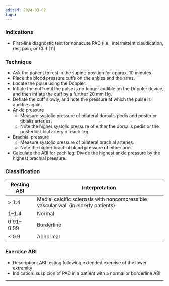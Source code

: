 ```yaml
---
edited: 2024-03-02
tags:
---
```

### Indications
- First-line diagnostic test for nonacute PAD (i.e., intermittent claudication, rest pain, or CLI)  [11]
### Technique
- Ask the patient to rest in the supine position for approx. 10 minutes.
- Place the blood pressure cuffs on the ankles and the arms. 
- Locate the pulse using the Doppler.
- Inflate the cuff until the pulse is no longer audible on the Doppler device, and then inflate the cuff by a further 20 mm Hg.
- Deflate the cuff slowly, and note the pressure at which the pulse is audible again.
- Ankle pressure
	- Measure systolic pressure of bilateral dorsalis pedis and posterior tibialis arteries.
	- Note the higher systolic pressure of either the dorsalis pedis or the posterior tibial artery of each leg.
- Brachial pressure
	- Measure systolic pressure of bilateral brachial arteries. 
	- Note the higher brachial blood pressure of either arm.
- Calculate the ABI for each leg: Divide the highest ankle pressure by the highest brachial pressure.
### Classification
| Resting ABI | Interpretation                                                                     |
| ----------- | ---------------------------------------------------------------------------------- |
| > 1.4       | Medial calcific sclerosis with noncompressible vascular wall (in elderly patients) |
| 1–1.4       | Normal                                                                             |
| 0.91–0.99   | Borderline                                                                         |
| ≤ 0.9       | Abnormal                                                                           |
### Exercise ABI 
- Description: ABI testing following extended exercise of the lower extremity 
- Indication: suspicion of PAD in a patient with a normal or borderline ABI 

---
